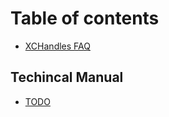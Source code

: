 # Table of contents

* [XCHandles FAQ](README.md)

## Techincal Manual

* [TODO](techincal-manual/todo.md)
